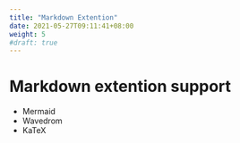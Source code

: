 ```yaml
---
title: "Markdown Extention"
date: 2021-05-27T09:11:41+08:00
weight: 5
#draft: true
---
```



# Markdown extention support

- Mermaid
- Wavedrom
- KaTeX
